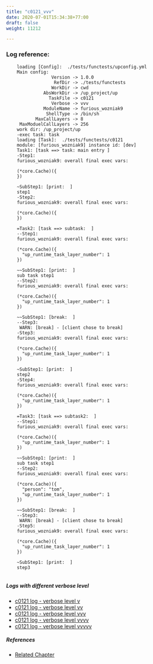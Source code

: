 ```yaml
---
title: "c0121_vvv"
date: 2020-07-01T15:34:38+77:00
draft: false
weight: 11212

---
```


### Log reference: <no value>

```
    loading [Config]:  ./tests/functests/upconfig.yml
    Main config:
                 Version -> 1.0.0
                  RefDir -> ./tests/functests
                 WorkDir -> cwd
              AbsWorkDir -> /up_project/up
                TaskFile -> c0121
                 Verbose -> vvv
              ModuleName -> furious_wozniak9
               ShellType -> /bin/sh
           MaxCallLayers -> 8
     MaxModuelCallLayers -> 256
    work dir: /up_project/up
    -exec task: task
    loading [Task]:  ./tests/functests/c0121
    module: [furious_wozniak9] instance id: [dev]
    Task1: [task ==> task: main entry ]
    -Step1:
    furious_wozniak9: overall final exec vars:
    
    (*core.Cache)({
    })
    
    ~SubStep1: [print:  ]
    step1
    -Step2:
    furious_wozniak9: overall final exec vars:
    
    (*core.Cache)({
    })
    
    =Task2: [task ==> subtask:  ]
    --Step1:
    furious_wozniak9: overall final exec vars:
    
    (*core.Cache)({
      "up_runtime_task_layer_number": 1
    })
    
    ~~SubStep1: [print:  ]
    sub task step1
    --Step2:
    furious_wozniak9: overall final exec vars:
    
    (*core.Cache)({
      "up_runtime_task_layer_number": 1
    })
    
    ~~SubStep1: [break:  ]
    --Step3:
     WARN: [break] - [client chose to break]
    -Step3:
    furious_wozniak9: overall final exec vars:
    
    (*core.Cache)({
      "up_runtime_task_layer_number": 1
    })
    
    ~SubStep1: [print:  ]
    step2
    -Step4:
    furious_wozniak9: overall final exec vars:
    
    (*core.Cache)({
      "up_runtime_task_layer_number": 1
    })
    
    =Task3: [task ==> subtask2:  ]
    --Step1:
    furious_wozniak9: overall final exec vars:
    
    (*core.Cache)({
      "up_runtime_task_layer_number": 1
    })
    
    ~~SubStep1: [print:  ]
    sub task step1
    --Step2:
    furious_wozniak9: overall final exec vars:
    
    (*core.Cache)({
      "person": "tom",
      "up_runtime_task_layer_number": 1
    })
    
    ~~SubStep1: [break:  ]
    --Step3:
     WARN: [break] - [client chose to break]
    -Step5:
    furious_wozniak9: overall final exec vars:
    
    (*core.Cache)({
      "up_runtime_task_layer_number": 1
    })
    
    ~SubStep1: [print:  ]
    step3
    
```

##### Logs with different verbose level
* [c0121 log - verbose level v](../../logs/c0121_v)
* [c0121 log - verbose level vv](../../logs/c0121_vv)
* [c0121 log - verbose level vvv](../../logs/c0121_vvv)
* [c0121 log - verbose level vvvv](../../logs/c0121_vvvv)
* [c0121 log - verbose level vvvvv](../../logs/c0121_vvvvv)

##### References
* [Related Chapter](../../flow-controll/c0121)

